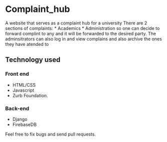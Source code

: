 # Complaint_hub
A website that serves as a complaint hub for a university
There are 2 sections of complaints: * Academics * Administration
so one can decide to forward complint to any and it will be forwarded to the desired party.
The adminsitrators can also log in and view complains and also archive the ones they have atended to

## Technology used
### Front end
* HTML/CSS
* Javascript
* Zurb Foundation.

### Back-end
* Django
* FirebaseDB

Feel free to fix bugs and send pull requests.
